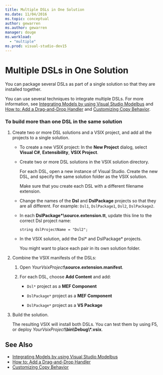 ```yaml
---
title: Multiple DSLs in One Solution
ms.date: 11/04/2016
ms.topic: conceptual
author: gewarren
ms.author: gewarren
manager: douge
ms.workload:
  - "multiple"
ms.prod: visual-studio-dev15
---
```

# Multiple DSLs in One Solution
You can package several DSLs as part of a single solution so that they are installed together.

 You can use several techniques to integrate multiple DSLs. For more information, see [Integrating Models by using Visual Studio Modelbus](../modeling/integrating-models-by-using-visual-studio-modelbus.md) and [How to: Add a Drag-and-Drop Handler](../modeling/how-to-add-a-drag-and-drop-handler.md) and [Customizing Copy Behavior](../modeling/customizing-copy-behavior.md).

### To build more than one DSL in the same solution

1. Create two or more DSL solutions and a VSIX project, and add all the projects to a single solution.

   -   To create a new VSIX project: In the **New Project** dialog, select **Visual C#**, **Extensibility**, **VSIX Project**.

   -   Create two or more DSL solutions in the VSIX solution directory.

        For each DSL, open a new instance of Visual Studio. Create the new DSL, and specify the same solution folder as the VSIX solution.

        Make sure that you create each DSL with a different filename extension.

   -   Change the names of the **Dsl** and **DslPackage** projects so that they are all different. For example: `Dsl1`, `DslPackage1`, `Dsl2`, `DslPackage2`.

   -   In each **DslPackage\*\source.extension.tt**, update this line to the correct Dsl project name:

        `string dslProjectName = "Dsl2";`

   -   In the VSIX solution, add the Dsl* and DslPackage\* projects.

        You might want to place each pair in its own solution folder.

2. Combine the VSIX manifests of the DSLs:

   1.  Open _YourVsixProject_**\source.extension.manifest**.

   2.  For each DSL, choose **Add Content** and add:

       -   `Dsl*` project as a **MEF Component**

       -   `DslPackage*` project as a **MEF Component**

       -   `DslPackage*` project as a **VS Package**

3. Build the solution.

   The resulting VSIX will install both DSLs. You can test them by using F5, or deploy _YourVsixProject_**\bin\Debug\\\*.vsix**.

## See Also

- [Integrating Models by using Visual Studio Modelbus](../modeling/integrating-models-by-using-visual-studio-modelbus.md)
- [How to: Add a Drag-and-Drop Handler](../modeling/how-to-add-a-drag-and-drop-handler.md)
- [Customizing Copy Behavior](../modeling/customizing-copy-behavior.md)